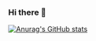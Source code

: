 ### Hi there 👋

[![Anurag's GitHub stats](https://github-readme-stats.vercel.app/api?username=dizuncainiao&show_icons=true&theme=buefy)](https://github.com/anuraghazra/github-readme-stats)

<img align="center"
     src="https://github-readme-stats.vercel.app/api/top-langs/?username=dizuncainiao&layout=compact&theme=buefy&hide_border=true"
     alt=""/>
